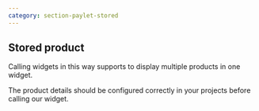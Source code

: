 ```yaml
---
category: section-paylet-stored
---
```

## Stored product

Calling widgets in this way supports to display multiple products in one widget. 

The product details should be configured correctly in your projects before calling our widget.

